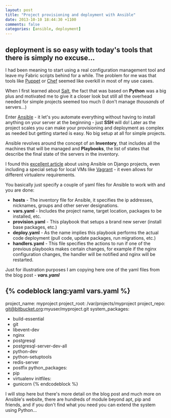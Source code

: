 ```yaml
---
layout: post
title: "Project provisioning and deployment with Ansible"
date: 2013-10-10 18:44:30 +1100
comments: false
categories: [ansible, deployment]
---
```

deployment is so easy with today's tools that there is simply no excuse...
-------

I had been meaning to start using a real configuration management tool and
leave my Fabric scripts behind for a while. The problem for me was that tools
like [Puppet](http://puppetlabs.com/) or [Chef](http://www.opscode.com/chef/)
seemed like overkill in most of my use cases.

When I first learned about [Salt](http://www.saltstack.com/), the fact that was
based on **Python** was a big plus and motivated me to give it a closer look
but still all the overhead needed for simple projects seemed too much (I
don't manage _thousands_ of servers...)

Enter [Ansible](http://www.ansibleworks.com/) - it let's you automate
everything without having to install anything on your server at the beginning -
just **SSH** will do! Later as the project scales you can make your
provisioning and deployment as complex as needed but getting started is easy.
No big setup at all for simple projects.

<!-- more -->

Ansible revolves around the concept of an **Inventory**, that includes all the
machines that will be managed and **Playbooks**, the list of states that
describe the final state of the servers in the inventory.

I found this [excellent article](http://www.stavros.io/posts/example-provisioning-and-deployment-ansible/)
about using Ansible on Django projects, even including a special setup for
local VMs like [Vagrant](http://www.vagrantup.com/) - it even allows for
different virtualenv requirements.

You basically just specify a couple of yaml files for Ansible to work with and
you are done:

* **hosts** - The inventory file for Ansible, it specifies the ip addresses,
  nicknames, groups and other server designations.
* **vars.yaml** - Includes the project name, target location, packages to be
  installed, etc.
* **provision.yaml** - This playbook that setups a brand new server (install
  base packages, etc.)
* **deploy.yaml** - As the name implies this playbook performs the actual code
  deployment (pull code, update packages, run migrations, etc.)
* **handlers.yaml** - This file specifies the actions to run if one of the
  previous playbooks makes certain changes, for example if the nginx
  configuration changes, the handler will be notified and nginx will be
  restarted.

Just for illustration purposes I am copying here one of the yaml files from the blog
post - **_vars.yaml_**

{% codeblock lang:yaml vars.yaml %}
---
project_name: myproject
project_root: /var/projects/myproject
project_repo: git@bitbucket.org:myuser/myproject.git
system_packages:
  - build-essential
  - git
  - libevent-dev
  - nginx
  - postgresql
  - postgresql-server-dev-all
  - python-dev
  - python-setuptools
  - redis-server
  - postfix
python_packages:
  - pip
  - virtualenv
initfiles:
  - gunicorn
{% endcodeblock %}

I will stop here but there's more detail on the blog post and much more on
Ansible's website, there are hundreds of module beyond apt, pip and friends,
and if you don't find what you need you can extend the system using Python...
